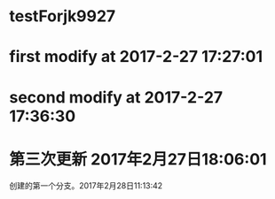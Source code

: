 # testForjk9927
# first modify at 2017-2-27 17:27:01
# second modify at 2017-2-27 17:36:30
# 第三次更新 2017年2月27日18:06:01

创建的第一个分支。2017年2月28日11:13:42